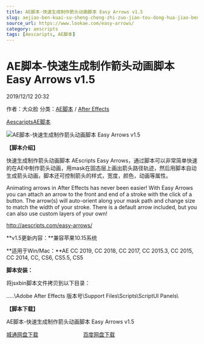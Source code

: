 ```yaml
---
title: AE脚本-快速生成制作箭头动画脚本 Easy Arrows v1.5
slug: aejiao-ben-kuai-su-sheng-cheng-zhi-zuo-jian-tou-dong-hua-jiao-ben-easy-arrows-v1-5
source_url: https://www.lookae.com/easy-arrows/
category: aescripts
tags: [Aescaripts, AE脚本]
---
```

# AE脚本-快速生成制作箭头动画脚本 Easy Arrows v1.5

2019/12/12 20:32

作者：大众脸
分类：[AE脚本](https://www.lookae.com/after-effects/aescripts/) / [After Effects](https://www.lookae.com/after-effects/)

[Aescaripts](https://www.lookae.com/tag/aescaripts/)[AE脚本](https://www.lookae.com/tag/ae%e8%84%9a%e6%9c%ac/)

![AE脚本-快速生成制作箭头动画脚本 Easy Arrows v1.5](https://www.lookae.com/wp-content/uploads/2019/12/Easy-Arrows.jpg "AE脚本-快速生成制作箭头动画脚本 Easy Arrows v1.5-LookAE.com")

**【脚本介绍】**

快速生成制作箭头动画脚本 AEscripts Easy Arrows，通过脚本可以非常简单快速的在AE中制作箭头动画，用mask在固态层上画出箭头路径轨迹，然后用脚本自动生成箭头动画，脚本还可控制箭头的样式，宽度，颜色，动画等属性。

Animating arrows in After Effects has never been easier! With Easy Arrows you can attach an arrow to the front and end of a stroke with the click of a button. The arrow(s) will auto-orient along your mask path and change size to match the width of your stroke. There is a default arrow included, but you can also use custom layers of your own!

http://aescripts.com/easy-arrows/

**v1.5更新内容：**兼容苹果10.15系统

**适用于Win/Mac：**AE CC 2019, CC 2018, CC 2017, CC 2015.3, CC 2015, CC 2014, CC, CS6, CS5.5, CS5

**脚本安装：**

将jsxbin脚本文件拷贝到以下目录：

…..\Adobe After Effects 版本号\Support Files\Scripts\ScriptUI Panels\

**【脚本下载】**

AE脚本-快速生成制作箭头动画脚本 Easy Arrows v1.5

[城通网盘下载](https://tc5.us/file/680462-413226005)                              [百度网盘下载](https://pan.baidu.com/s/1V45X5rvAgbcSM9OU6GB_Lw)

